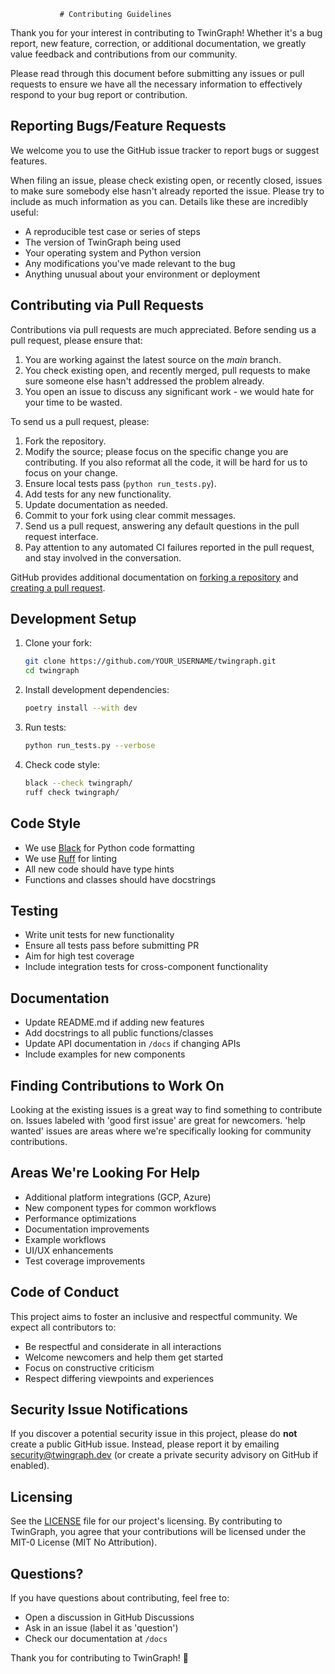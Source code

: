                # Contributing Guidelines

Thank you for your interest in contributing to TwinGraph! Whether it's a bug report, new feature, correction, or additional documentation, we greatly value feedback and contributions from our community.

Please read through this document before submitting any issues or pull requests to ensure we have all the necessary information to effectively respond to your bug report or contribution.

## Reporting Bugs/Feature Requests

We welcome you to use the GitHub issue tracker to report bugs or suggest features.

When filing an issue, please check existing open, or recently closed, issues to make sure somebody else hasn't already reported the issue. Please try to include as much information as you can. Details like these are incredibly useful:

* A reproducible test case or series of steps
* The version of TwinGraph being used
* Your operating system and Python version
* Any modifications you've made relevant to the bug
* Anything unusual about your environment or deployment

## Contributing via Pull Requests

Contributions via pull requests are much appreciated. Before sending us a pull request, please ensure that:

1. You are working against the latest source on the *main* branch.
2. You check existing open, and recently merged, pull requests to make sure someone else hasn't addressed the problem already.
3. You open an issue to discuss any significant work - we would hate for your time to be wasted.

To send us a pull request, please:

1. Fork the repository.
2. Modify the source; please focus on the specific change you are contributing. If you also reformat all the code, it will be hard for us to focus on your change.
3. Ensure local tests pass (`python run_tests.py`).
4. Add tests for any new functionality.
5. Update documentation as needed.
6. Commit to your fork using clear commit messages.
7. Send us a pull request, answering any default questions in the pull request interface.
8. Pay attention to any automated CI failures reported in the pull request, and stay involved in the conversation.

GitHub provides additional documentation on [forking a repository](https://help.github.com/articles/fork-a-repo/) and [creating a pull request](https://help.github.com/articles/creating-a-pull-request/).

## Development Setup

1. Clone your fork:
   ```bash
   git clone https://github.com/YOUR_USERNAME/twingraph.git
   cd twingraph
   ```

2. Install development dependencies:
   ```bash
   poetry install --with dev
   ```

3. Run tests:
   ```bash
   python run_tests.py --verbose
   ```

4. Check code style:
   ```bash
   black --check twingraph/
   ruff check twingraph/
   ```

## Code Style

- We use [Black](https://github.com/psf/black) for Python code formatting
- We use [Ruff](https://github.com/astral-sh/ruff) for linting
- All new code should have type hints
- Functions and classes should have docstrings

## Testing

- Write unit tests for new functionality
- Ensure all tests pass before submitting PR
- Aim for high test coverage
- Include integration tests for cross-component functionality

## Documentation

- Update README.md if adding new features
- Add docstrings to all public functions/classes
- Update API documentation in `/docs` if changing APIs
- Include examples for new components

## Finding Contributions to Work On

Looking at the existing issues is a great way to find something to contribute on. Issues labeled with 'good first issue' are great for newcomers. 'help wanted' issues are areas where we're specifically looking for community contributions.

## Areas We're Looking For Help

- Additional platform integrations (GCP, Azure)
- New component types for common workflows
- Performance optimizations
- Documentation improvements
- Example workflows
- UI/UX enhancements
- Test coverage improvements

## Code of Conduct

This project aims to foster an inclusive and respectful community. We expect all contributors to:

- Be respectful and considerate in all interactions
- Welcome newcomers and help them get started
- Focus on constructive criticism
- Respect differing viewpoints and experiences

## Security Issue Notifications

If you discover a potential security issue in this project, please do **not** create a public GitHub issue. Instead, please report it by emailing security@twingraph.dev (or create a private security advisory on GitHub if enabled).

## Licensing

See the [LICENSE](LICENSE) file for our project's licensing. By contributing to TwinGraph, you agree that your contributions will be licensed under the MIT-0 License (MIT No Attribution).

## Questions?

If you have questions about contributing, feel free to:
- Open a discussion in GitHub Discussions
- Ask in an issue (label it as 'question')
- Check our documentation at `/docs`

Thank you for contributing to TwinGraph! 🚀